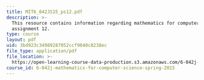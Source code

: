 ```yaml
---
title: MIT6_042JS15_ps12.pdf
description: >-
  This resource contains information regarding mathematics for computer science,
  assignment 12.
type: course
layout: pdf
uid: 3bd923c34989287052ccf9040c8238ec
file_type: application/pdf
file_location: >-
  https://open-learning-course-data-production.s3.amazonaws.com/6-042j-mathematics-for-computer-science-spring-2015/3bd923c34989287052ccf9040c8238ec_MIT6_042JS15_ps12.pdf
course_id: 6-042j-mathematics-for-computer-science-spring-2015
---
```

